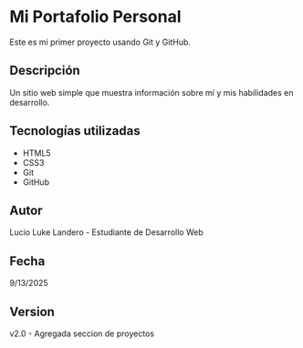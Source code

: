 # Mi Portafolio Personal
Este es mi primer proyecto usando Git y GitHub.

## Descripción
Un sitio web simple que muestra información sobre mí y mis habilidades en desarrollo.

## Tecnologías utilizadas
- HTML5
- CSS3
- Git
- GitHub

## Autor
Lucio Luke Landero - Estudiante de Desarrollo Web

## Fecha
9/13/2025


## Version
v2.0 - Agregada seccion de proyectos
